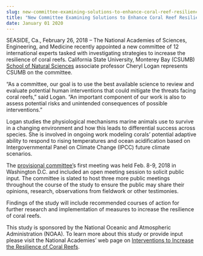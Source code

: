 ```yaml
---
slug: new-committee-examining-solutions-to-enhance-coral-reef-resilience
title: "New Committee Examining Solutions to Enhance Coral Reef Resilience"
date: January 01 2020
---
```


 
<p>
  SEASIDE, Ca., February 26, 2018 – The National Academies of Sciences,
  Engineering, and Medicine recently appointed a new committee of 12
  international experts tasked with investigating strategies to increase the
  resilience of coral reefs. California State University, Monterey Bay (CSUMB)
  <a href="https://csumb.edu/naturalsciences">School of Natural Sciences</a>
  associate professor Cheryl Logan represents CSUMB on the committee.
</p>
<p>
  “As a committee, our goal is to use the best available science to review and
  evaluate potential human interventions that could mitigate the threats facing
  coral reefs,” said Logan. “An important component of our work is also to
  assess potential risks and unintended consequences of possible interventions.”
</p>
<p>
  Logan studies the physiological mechanisms marine animals use to survive in a
  changing environment and how this leads to differential success across
  species. She is involved in ongoing work modeling corals’ potential adaptive
  ability to respond to rising temperatures and ocean acidification based on
  Intergovernmental Panel on Climate Change (IPCC) future climate scenarios.
</p>
<p>
  The
  <a href="https://www8.nationalacademies.org/cp/Com">provisional committee’</a>s
  first meeting was held Feb. 8-9, 2018 in Washington D.C. and included an open
  meeting session to solicit public input. The committee is slated to host three
  more public meetings throughout the course of the study to ensure the public
  may share their opinions, research, observations from fieldwork or other
  testimonies.
</p>
<p>
  Findings of the study will include recommended courses of action for further
  research and implementation of measures to increase the resilience of coral
  reefs.
</p>
<p>
  This study is sponsored by the National Oceanic and Atmospheric Administration
  (NOAA). To learn more about this study or provide input please visit the
  National Academies’ web page on
  <a href="https://www.dels.nas.edu/Study-"
    >Interventions to Increase the Resilience of Coral Reefs</a
  >.
</p>
 
